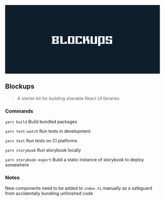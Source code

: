 <svg width="900" height="400" viewBox="0 0 900 400" fill="none" xmlns="http://www.w3.org/2000/svg">
<rect width="900" height="400" fill="#0D1F2D"/>
<path d="M271.25 182.16V188.4H274.37V219.76H271.25V226H311.97V207.2L299.49 204.08L311.97 200.96V182.16H271.25ZM299.49 219.76H286.93V207.2H299.49V219.76ZM299.49 200.96H286.93V188.4H299.49V200.96ZM346.521 213.44V219.76H333.961V182.16H318.281V188.4H321.401V226H359.001V213.44H346.521ZM365.312 182.16V226H402.913V182.16H365.312ZM377.873 219.76V188.4H390.353V219.76H377.873ZM409.219 182.16V226H446.819V213.44H434.259V219.76H421.779V188.4H434.259V194.64H446.819V182.16H409.219ZM484.485 200.96V188.4H487.605V182.16H471.925V200.96H465.685V182.16H453.125V226H465.685V207.2H478.165V226H490.725V200.96H484.485ZM522.071 182.16V219.76H509.591V182.16H497.031V226H534.631V182.16H522.071ZM540.938 182.16V238.56H553.498V226H578.538V182.16H540.938ZM565.978 219.76H553.498V188.4H565.978V219.76ZM584.844 182.16V207.2H609.884V219.76H597.404V213.44H584.844V226H622.444V200.96H597.404V188.4H609.884V194.64H622.444V182.16H584.844Z" fill="white"/>
</svg>

## Blockups

> A starter kit for building sharable React UI libraries

### Commands

`yarn build` Build bundled packages

`yarn test:watch` Run tests in development

`yarn test` Run tests on CI platforms

`yarn storybook` Run storybook locally

`yarn storybook:export` Build a static instance of storybook to deploy somewhere

### Notes

New components need to be added to `index.ts` manually as a safeguard from accidentally bundling unfinished code
